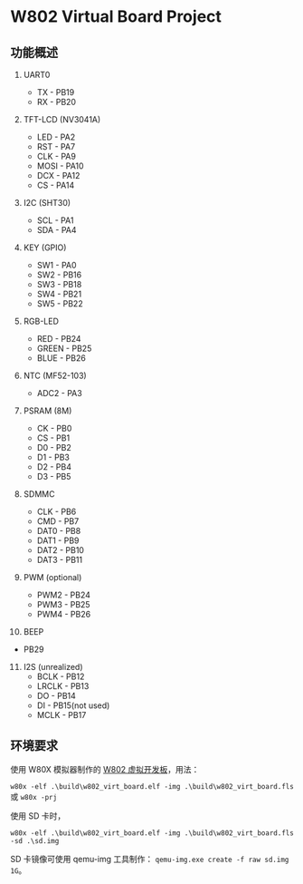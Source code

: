 # W802 Virtual Board Project

## 功能概述

1. UART0
   - TX - PB19
   - RX - PB20

2. TFT-LCD (NV3041A)
   - LED - PA2
   - RST  - PA7
   - CLK - PA9
   - MOSI - PA10
   - DCX  - PA12
   - CS  - PA14

3. I2C (SHT30)
   - SCL  - PA1
   - SDA - PA4

4. KEY (GPIO)
   - SW1 - PA0
   - SW2 - PB16
   - SW3 - PB18
   - SW4 - PB21
   - SW5 - PB22

5. RGB-LED
   - RED - PB24
   - GREEN - PB25
   - BLUE - PB26

6. NTC (MF52-103)
   - ADC2 - PA3

7. PSRAM (8M)
   - CK - PB0
   - CS - PB1
   - D0 - PB2
   - D1 - PB3
   - D2 - PB4
   - D3 - PB5

8. SDMMC
   - CLK - PB6
   - CMD - PB7
   - DAT0 - PB8
   - DAT1 - PB9
   - DAT2 - PB10
   - DAT3 - PB11

9. PWM (optional)
   - PWM2 - PB24
   - PWM3 - PB25
   - PWM4 - PB26

10. BEEP
   - PB29

11. I2S (unrealized)
    - BCLK - PB12
    - LRCLK - PB13
    - DO - PB14
    - DI -  PB15(not used)
    - MCLK - PB17


## 环境要求

   使用 W80X 模拟器制作的 [W802 虚拟开发板](https://yichen.link/?log=blog&id=97)，用法：

`w80x -elf .\build\w802_virt_board.elf -img .\build\w802_virt_board.fls` 或 `w80x -prj`

使用 SD 卡时，

`w80x -elf .\build\w802_virt_board.elf -img .\build\w802_virt_board.fls -sd .\sd.img`

SD 卡镜像可使用 qemu-img 工具制作： `qemu-img.exe create -f raw sd.img 1G`。
